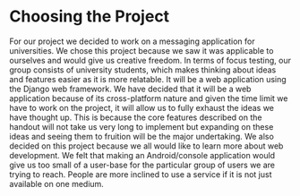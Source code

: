 # Choosing the Project

For our project we decided to work on a messaging application for universities. We chose this project because we saw it was applicable to ourselves and would give us creative freedom. In terms of focus testing, our group consists of university students, which makes thinking about ideas and features easier as it is more relatable. It will be a web application using the Django web framework. We have decided that it will be a web application because of its cross-platform nature and given the time limit we have to work on the project, it will allow us to fully exhaust the ideas we have thought up. This is because the core features described on the handout will not take us very long to implement but expanding on these ideas and seeing them to fruition will be the major undertaking. We also decided on this project because we all would like to learn more about web development. We felt that making an Android/console application would give us too small of a user-base for the particular group of users we are trying to reach. People are more inclined to use a service if it is not just available on one medium.

